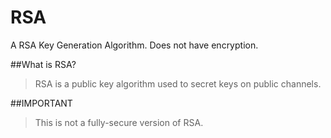 # RSA
A RSA Key Generation Algorithm. Does not have encryption.

##What is RSA?

> RSA is a public key algorithm used to secret keys on public channels.

##IMPORTANT

> This is not a fully-secure version of RSA.

